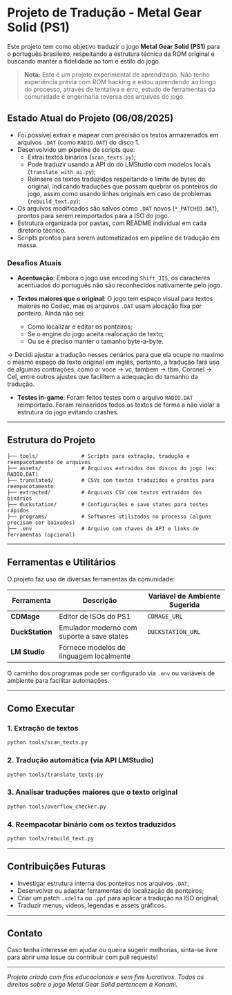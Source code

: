 # Projeto de Tradução - Metal Gear Solid (PS1)

Este projeto tem como objetivo traduzir o jogo **Metal Gear Solid (PS1)** para o português brasileiro, respeitando a estrutura técnica da ROM original e buscando manter a fidelidade ao tom e estilo do jogo.

> **Nota:** Este é um projeto experimental de aprendizado. Não tenho experiência prévia com ROM hacking e estou aprendendo ao longo do processo, através de tentativa e erro, estudo de ferramentas da comunidade e engenharia reversa dos arquivos do jogo.

## Estado Atual do Projeto (06/08/2025)

- Foi possível extrair e mapear com precisão os textos armazenados em arquivos `.DAT` (como `RADIO.DAT`) do disco 1.
- Desenvolvido um pipeline de scripts que:
  - Extrai textos binários (`scan_texts.py`);
  - Pode traduzir usando a API do do LMStudio com modelos locais (`translate_with_ai.py`);
  - Reinsere os textos traduzidos respeitando o limite de bytes do original, indicando traduções que possam quebrar os ponteiros do jogo, assim como usando linhas originais em caso de problemas (`rebuild_text.py`);
- Os arquivos modificados são salvos como `.DAT` novos (`*_PATCHED.DAT`), prontos para serem reimportados para a ISO do jogo.
- Estrutura organizada por pastas, com README individual em cada diretório técnico.
- Scripts prontos para serem automatizados em pipeline de tradução em massa.

### Desafios Atuais

- **Acentuação**: Embora o jogo use encoding `Shift_JIS`, os caracteres acentuados do português não são reconhecidos nativamente pelo jogo.


- **Textos maiores que o original**: O jogo tem espaço visual para textos maiores no Codec, mas os arquivos `.DAT` usam alocação fixa por ponteiro. Ainda não sei:
  - Como localizar e editar os ponteiros;
  - Se o engine do jogo aceita realocação de texto;
  - Ou se é preciso manter o tamanho byte-a-byte.

-> Decidi ajustar a tradução nesses cenários para que ela ocupe no maximo o mesmo espaço do texto original em inglês, portanto, a tradução fará uso de algumas contrações, como o: voce -> vc, tambem -> tbm, Coronel -> Cel, entre outros ajustes que facilitem a adequação do tamanho da tradução.

-  **Testes in-game**: Foram feitos testes com o arquivo `RADIO.DAT` reimportado. Foram reinseridos todos os textos de forma a não violar a estrutura do jogo evitando crashes.

---

## Estrutura do Projeto

```plaintext
├── tools/              # Scripts para extração, tradução e reempacotamento de arquivos
├── assets/             # Arquivos extraídos dos discos do jogo (ex: RADIO.DAT)
├── translated/         # CSVs com textos traduzidos e prontos para reempacotamento
├── extracted/          # Arquivos CSV com textos extraídos dos binários
├── duckstation/        # Configurações e save states para testes rápidos
├── programs/           # Softwares utilizados no processo (alguns precisam ser baixados)
├── .env                # Arquivo com chaves de API e links de ferramentas (opcional)
```

---

## Ferramentas e Utilitários

O projeto faz uso de diversas ferramentas da comunidade:

| Ferramenta         | Descrição                                  | Variável de Ambiente Sugerida |
| ------------------ | ------------------------------------------ | ----------------------------- |
| **CDMage**         | Editor de ISOs do PS1                      | `CDMAGE_URL`                  |
| **DuckStation**    | Emulador moderno com suporte a save states | `DUCKSTATION_URL`             |
| **LM Studio**      | Fornece modelos de linguagem localmente    |                               |

O caminho dos programas pode ser configurado via `.env` ou variáveis de ambiente para facilitar automações.

---

## Como Executar

### 1. Extração de textos

```bash
python tools/scan_texts.py
```

### 2. Tradução automática (via API LMStudio)

```bash
python tools/translate_texts.py
```

### 3. Analisar traduções maiores que o texto original

```bash
python tools/overflow_checker.py
```

### 4. Reempacotar binário com os textos traduzidos

```bash
python tools/rebuild_text.py
```

---

## Contribuições Futuras

* Investigar estrutura interna dos ponteiros nos arquivos `.DAT`;
* Desenvolver ou adaptar ferramentas de localização de ponteiros;
* Criar um patch `.xdelta` ou `.ppf` para aplicar a tradução na ISO original;
* Traduzir menus, videos, legendas e assets gráficos.

---

## Contato

Caso tenha interesse em ajudar ou queira sugerir melhorias, sinta-se livre para abrir uma issue ou contribuir com pull requests!

---

*Projeto criado com fins educacionais e sem fins lucrativos. Todos os direitos sobre o jogo Metal Gear Solid pertencem à Konami.*